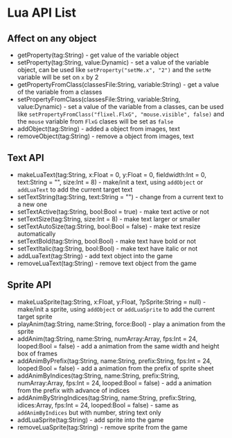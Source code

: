 # Lua API List
## Affect on any object
* getProperty(tag:String) - get value of the variable object
* setProperty(tag:String, value:Dynamic) - set a value of the variable object, can be used like `setProperty("setMe.x", "2")` and the `setMe` variable will be set on `x` by 2
* getPropertyFromClass(classesFile:String, variable:String) - get a value of the variable from a classes
* setPropertyFromClass(classesFile:String, variable:String, value:Dynamic) - set a value of the variable from a classes, can be used like `setPropertyFromClass("flixel.FlxG", "mouse.visible", false)` and the `mouse` variable from `FlxG` clases will be set as `false`
* addObject(tag:String) - added a object from images, text
* removeObject(tag:String) - remove a object from images, text
## Text API
* makeLuaText(tag:String, x:Float = 0, y:Float = 0, fieldwidth:Int = 0, text:String = "", size:Int = 8) - make/init a text, using `addObject` or `addLuaText` to add the current target text
* setTextString(tag:String, text:String = "") - change from a current text to a new one
* setTextActive(tag:String, bool:Bool = true) - make text active or not
* setTextSize(tag:String, size:Int = 8) - make text larger or smaller
* setTextAutoSize(tag:String, bool:Bool = false) - make text resize automatically
* setTextBold(tag:String, bool:Bool) - make text have bold or not
* setTextItalic(tag:String, bool:Bool) - make text have italic or not
* addLuaText(tag:String) - add text object into the game
* removeLuaText(tag:String) - remove text object from the game
## Sprite API
* makeLuaSprite(tag:String, x:Float, y:Float, ?pSprite:String = null) - make/init a sprite, using `addObject` or `addLuaSprite` to add the current target sprite
* playAnim(tag:String, name:String, force:Bool) - play a animation from the sprite
* addAnim(tag:String, name:String, numArray:Array<Int>, fps:Int = 24, looped:Bool = false) - add a animation from the same width and height box of frames
* addAnimByPrefix(tag:String, name:String, prefix:String, fps:Int = 24, looped:Bool = false) - add a animation from the prefix of sprite sheet
* addAnimByIndices(tag:String, name:String, prefix:String, numArray:Array<Int>, fps:Int = 24, looped:Bool = false) - add a animation from the prefix with advance of indices
* addAnimByStringIndices(tag:String, name:String, prefix:String, idices:Array<String>, fps:Int = 24, looped:Bool = false) - same as `addAnimByIndices` but with number, string text only
* addLuaSprite(tag:String) - add sprite into the game
* removeLuaSprite(tag:String) - remove sprite from the game